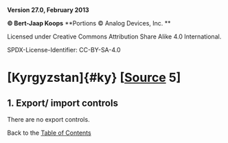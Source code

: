 **Version 27.0, February 2013**

**© Bert-Jaap Koops**
**Portions © Analog Devices, Inc. **  

Licensed under Creative Commons Attribution Share Alike 4.0 International.

SPDX-License-Identifier: CC-BY-SA-4.0

# [Kyrgyzstan]{#ky} \[[Source](cls-srce.htm) 5\]

## 1. Export/ import controls
There are no export controls.

Back to the [Table of Contents](index.md)
